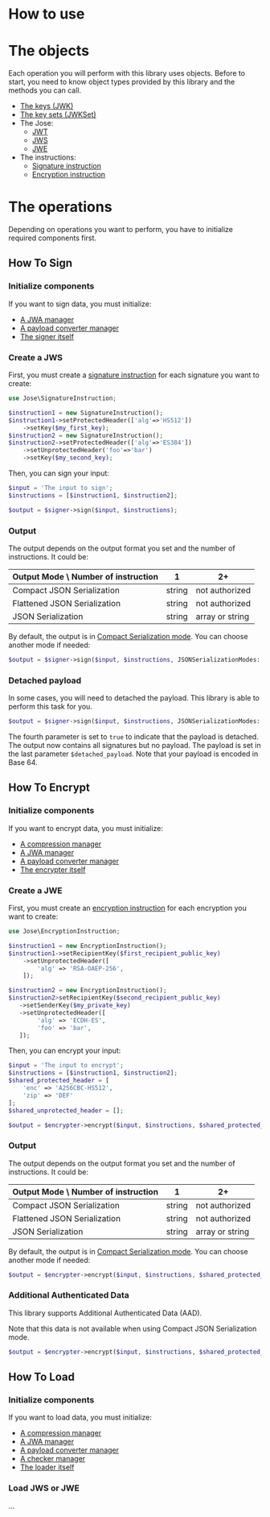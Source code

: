 How to use
==========

# The objects

Each operation you will perform with this library uses objects.
Before to start, you need to know object types provided by this library and the methods you can call.

* [The keys (JWK)](object/jwk.md)
* [The key sets (JWKSet)](object/jwkset.md)
* The Jose:
    * [JWT](object/jwt.md)
    * [JWS](object/jws.md)
    * [JWE](object/jwe.md)
* The instructions:
    * [Signature instruction](object/signature_instruction.md)
    * [Encryption instruction](object/encryption_instruction.md)

# The operations

Depending on operations you want to perform, you have to initialize required components first.

## How To Sign

### Initialize components

If you want to sign data, you must initialize:

* [A JWA manager](component/jwa_manager.md)
* [A payload converter manager](component/payload_converter_manager.md)
* [The signer itself](component/signer.md)

### Create a JWS

First, you must create a [signature instruction](object/signature_instruction.md) for each signature you want to create:

```php
use Jose\SignatureInstruction;

$instruction1 = new SignatureInstruction();
$instruction1->setProtectedHeader(['alg'=>'HS512'])
    ->setKey($my_first_key);
$instruction2 = new SignatureInstruction();
$instruction2->setProtectedHeader(['alg'=>'ES384'])
    ->setUnprotectedHeader('foo'=>'bar')
    ->setKey($my_second_key);
```

Then, you can sign your input:

```php
$input = 'The input to sign';
$instructions = [$instruction1, $instruction2];

$output = $signer->sign($input, $instructions);
```

### Output

The output depends on the output format you set and the number of instructions. It could be:

| Output Mode \ Number of instruction |   1    |       2+        |
|-------------------------------------|--------|-----------------|
| Compact JSON Serialization          | string | not authorized  |
| Flattened JSON Serialization        | string | not authorized  |
| JSON Serialization                  | string | array or string |

By default, the output is in [Compact Serialization mode](OutputModes.md). You can choose another mode if needed:

```php
$output = $signer->sign($input, $instructions, JSONSerializationModes::JSON_SERIALIZATION);
```

### Detached payload

In some cases, you will need to detached the payload. This library is able to perform this task for you.

```php
$output = $signer->sign($input, $instructions, JSONSerializationModes::JSON_COMPACT_SERIALIZATION, true, $detached_payload);
```

The fourth parameter is set to `true` to indicate that the payload is detached.
The output now contains all signatures but no payload. The payload is set in the last parameter `$detached_payload`.
Note that your payload is encoded in Base 64.

## How To Encrypt

### Initialize components

If you want to encrypt data, you must initialize:

* [A compression manager](component/compression_manager.md)
* [A JWA manager](component/jwa_manager.md)
* [A payload converter manager](component/payload_converter_manager.md)
* [The encrypter itself](component/encrypter.md)

### Create a JWE

First, you must create an [encryption instruction](object/encryption_instruction.md) for each encryption you want to create:

```php
use Jose\EncryptionInstruction;

$instruction1 = new EncryptionInstruction();
$instruction1->setRecipientKey($first_recipient_public_key)
    ->setUnprotectedHeader([
        'alg' => 'RSA-OAEP-256',
    ]);

$instruction2 = new EncryptionInstruction();
$instruction2>setRecipientKey($second_recipient_public_key)
   ->setSenderKey($my_private_key)
   ->setUnprotectedHeader([
        'alg' => 'ECDH-ES',
        'foo' => 'bar',
   ]);
```

Then, you can encrypt your input:

```php
$input = 'The input to encrypt';
$instructions = [$instruction1, $instruction2];
$shared_protected_header = [
    'enc' => 'A256CBC-HS512',
    'zip' => 'DEF'
];
$shared_unprotected_header = [];

$output = $encrypter->encrypt($input, $instructions, $shared_protected_header, $shared_unprotected_header);
```

### Output

The output depends on the output format you set and the number of instructions. It could be:

| Output Mode \ Number of instruction |   1    |       2+        |
|-------------------------------------|--------|-----------------|
| Compact JSON Serialization          | string | not authorized  |
| Flattened JSON Serialization        | string | not authorized  |
| JSON Serialization                  | string | array or string |

By default, the output is in [Compact Serialization mode](OutputModes.md). You can choose another mode if needed:

```php
$output = $encrypter->encrypt($input, $instructions, $shared_protected_header, $shared_unprotected_header, JSONSerializationModes::JSON_SERIALIZATION);
```

### Additional Authenticated Data

This library supports Additional Authenticated Data (AAD).

Note that this data is not available when using Compact JSON Serialization mode.

```php
$output = $encrypter->encrypt($input, $instructions, $shared_protected_header, $shared_unprotected_header, JSONSerializationModes::JSON_SERIALIZATION, 'foo,bar,baz');
```

## How To Load

### Initialize components

If you want to load data, you must initialize:

* [A compression manager](component/compression_manager.md)
* [A JWA manager](component/jwa_manager.md)
* [A payload converter manager](component/payload_converter_manager.md)
* [A checker manager](component/checker_manager.md)
* [The loader itself](component/loader.md)

### Load JWS or JWE

...
